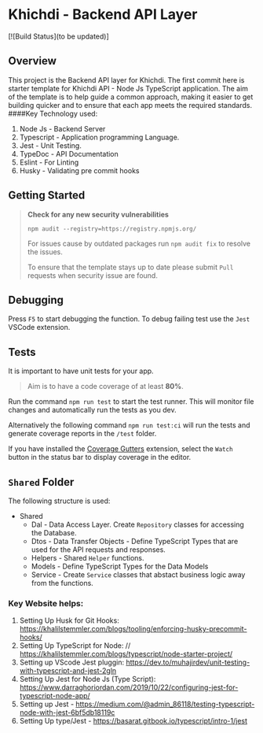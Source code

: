 # Khichdi - Backend API Layer

[![Build Status](to be updated)]

## Overview

This project is the Backend API layer for Khichdi.
The first commit here is starter template for Khichdi API - Node Js TypeScript application.
The aim of the template is to help guide a common approach, making it easier to get building quicker and to ensure that each app meets the required standards.
####Key Technology used:

1. Node Js - Backend Server
2. Typescript - Application programming Language.
3. Jest - Unit Testing.
4. TypeDoc - API Documentation
5. Eslint - For Linting
6. Husky - Validating pre commit hooks

## Getting Started

> **Check for any new security vulnerabilities**
>
> ```
> npm audit --registry=https://registry.npmjs.org/
> ```
>
> For issues cause by outdated packages run `npm audit fix` to resolve the issues.
>
> To ensure that the template stays up to date please submit `Pull` requests when security issue are found.

## Debugging

Press `F5` to start debugging the function. To debug failing test use the `Jest` VSCode extension.

## Tests

It is important to have unit tests for your app.

> Aim is to have a code coverage of at least **80%**.

Run the command `npm run test` to start the test runner. This will monitor file changes and automatically run the tests as you dev.

Alternatively the following command `npm run test:ci` will run the tests and generate coverage reports in the `/test` folder.

If you have installed the [Coverage Gutters](https://marketplace.visualstudio.com/items?itemName=ryanluker.vscode-coverage-gutters) extension, select the `Watch` button in the status bar to display coverage in the editor.

## `Shared` Folder

The following structure is used:

- Shared
  - Dal - Data Access Layer. Create `Repository` classes for accessing the Database.
  - Dtos - Data Transfer Objects - Define TypeScript Types that are used for the API requests and responses.
  - Helpers - Shared `Helper` functions.
  - Models - Define TypeScript Types for the Data Models
  - Service - Create `Service` classes that abstact business logic away from the functions.

### Key Website helps:

1. Setting Up Husk for Git Hooks: https://khalilstemmler.com/blogs/tooling/enforcing-husky-precommit-hooks/
2. Setting Up TypeScript for Node: // https://khalilstemmler.com/blogs/typescript/node-starter-project/
3. Setting up VScode Jest pluggin: https://dev.to/muhajirdev/unit-testing-with-typescript-and-jest-2gln
4. Setting Up Jest for Node Js (Type Script): https://www.darraghoriordan.com/2019/10/22/configuring-jest-for-typescript-node-app/
5. Setting up Jest - https://medium.com/@admin_86118/testing-typescript-node-with-jest-6bf5db18119c
6. Setting Up type/Jest - https://basarat.gitbook.io/typescript/intro-1/jest
